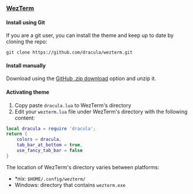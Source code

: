 ### [WezTerm](https://wezfurlong.org/wezterm)

#### Install using Git

If you are a git user, you can install the theme and keep up to date by cloning the repo:

    git clone https://github.com/dracula/wezterm.git

#### Install manually

Download using the [GitHub .zip download](https://github.com/dracula/wezterm/archive/master.zip) option and unzip it.

#### Activating theme

1. Copy paste `dracula.lua` to WezTerm's directory
2. Edit your `wezterm.lua` file under WezTerm's directory with the following content:

```lua
local dracula = require 'dracula';
return {
    colors = dracula,
    tab_bar_at_bottom = true,
    use_fancy_tab_bar = false
}
```

The location of WezTerm's directory varies between platforms:

-   \*nix: `$HOME/.config/wezterm/`
-   Windows: directory that contains `wezterm.exe`

